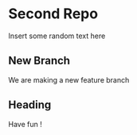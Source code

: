 # Second Repo

Insert some random text here

## New Branch

We are making a new feature branch

## Heading

Have fun !
